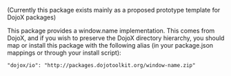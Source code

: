 (Currently this package exists mainly as a proposed prototype template for DojoX packages)

This package provides a window.name implementation. This comes from DojoX, and if you wish to 
preserve the DojoX directory hierarchy, you should map or install this package with the following 
alias (in your package.json mappings or through your install script):

    "dojox/io": "http://packages.dojotoolkit.org/window-name.zip"
